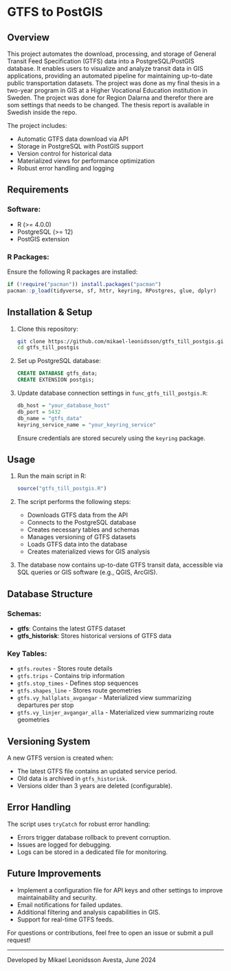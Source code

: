# GTFS to PostGIS

## Overview
This project automates the download, processing, and storage of General Transit Feed Specification (GTFS) data into a PostgreSQL/PostGIS database. It enables users to visualize and analyze transit data in GIS applications, providing an automated pipeline for maintaining up-to-date public transportation datasets. The project was done as my final thesis in a two-year program in GIS at a Higher Vocational Education institution in Sweden. The project was done for Region Dalarna and therefor there are som settings that needs to be changed. The thesis report is available in Swedish inside the repo.

The project includes:
- Automatic GTFS data download via API
- Storage in PostgreSQL with PostGIS support
- Version control for historical data
- Materialized views for performance optimization
- Robust error handling and logging

## Requirements
### Software:
- R (>= 4.0.0)
- PostgreSQL (>= 12)
- PostGIS extension

### R Packages:
Ensure the following R packages are installed:
```r
if (!require("pacman")) install.packages("pacman")
pacman::p_load(tidyverse, sf, httr, keyring, RPostgres, glue, dplyr)
```

## Installation & Setup
1. Clone this repository:
   ```bash
   git clone https://github.com/mikael-leonidsson/gtfs_till_postgis.git
   cd gtfs_till_postgis
   ```

2. Set up PostgreSQL database:
   ```sql
   CREATE DATABASE gtfs_data;
   CREATE EXTENSION postgis;
   ```

3. Update database connection settings in `func_gtfs_till_postgis.R`:
   ```r
   db_host = "your_database_host"
   db_port = 5432
   db_name = "gtfs_data"
   keyring_service_name = "your_keyring_service"
   ```
   Ensure credentials are stored securely using the `keyring` package.

## Usage
1. Run the main script in R:
   ```r
   source("gtfs_till_postgis.R")
   ```

2. The script performs the following steps:
   - Downloads GTFS data from the API
   - Connects to the PostgreSQL database
   - Creates necessary tables and schemas
   - Manages versioning of GTFS datasets
   - Loads GTFS data into the database
   - Creates materialized views for GIS analysis

3. The database now contains up-to-date GTFS transit data, accessible via SQL queries or GIS software (e.g., QGIS, ArcGIS).

## Database Structure
### Schemas:
- **gtfs**: Contains the latest GTFS dataset
- **gtfs_historisk**: Stores historical versions of GTFS data

### Key Tables:
- `gtfs.routes` - Stores route details
- `gtfs.trips` - Contains trip information
- `gtfs.stop_times` - Defines stop sequences
- `gtfs.shapes_line` - Stores route geometries
- `gtfs.vy_hallplats_avgangar` - Materialized view summarizing departures per stop
- `gtfs.vy_linjer_avgangar_alla` - Materialized view summarizing route geometries

## Versioning System
A new GTFS version is created when:
- The latest GTFS file contains an updated service period.
- Old data is archived in `gtfs_historisk`.
- Versions older than 3 years are deleted (configurable).

## Error Handling
The script uses `tryCatch` for robust error handling:
- Errors trigger database rollback to prevent corruption.
- Issues are logged for debugging.
- Logs can be stored in a dedicated file for monitoring.

## Future Improvements
- Implement a configuration file for API keys and other settings to improve maintainability and security.
- Email notifications for failed updates.
- Additional filtering and analysis capabilities in GIS.
- Support for real-time GTFS feeds.

For questions or contributions, feel free to open an issue or submit a pull request!

---
Developed by Mikael Leonidsson
Avesta, June 2024

